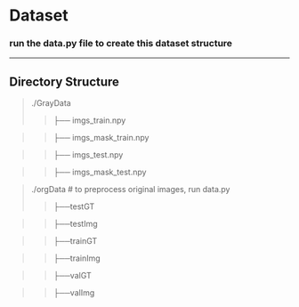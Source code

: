 # Dataset
### run the data.py file to create this dataset structure
_________

## Directory Structure
> ./GrayData
> > ├── imgs_train.npy

> > ├── imgs_mask_train.npy

> > ├── imgs_test.npy

> > ├── imgs_mask_test.npy

> ./orgData # to preprocess original images, run data.py
> >├──testGT 

> >├──testImg
 
> >├──trainGT 

> >├──trainImg 

> >├──valGT 

> >├──valImg 
